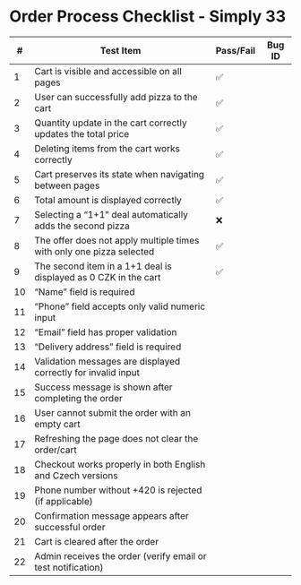 # Order Process Checklist - Simply 33

| # | Test Item                                                                 | Pass/Fail | Bug ID |
|---|---------------------------------------------------------------------------|-----------|--------|
| 1 | Cart is visible and accessible on all pages                              |✅      |        |
| 2 | User can successfully add pizza to the cart                              |✅     |        |
| 3 | Quantity update in the cart correctly updates the total price            |✅     |        |
| 4 | Deleting items from the cart works correctly                             |✅           |        |
| 5 | Cart preserves its state when navigating between pages                   |✅           |        |
| 6 | Total amount is displayed correctly                                      |✅           |        |
| 7 | Selecting a “1+1” deal automatically adds the second pizza               |❌           |        |
| 8 | The offer does not apply multiple times with only one pizza selected     |✅           |        |
| 9 | The second item in a 1+1 deal is displayed as 0 CZK in the cart          |✅           |        |
|10 | “Name” field is required                                                 |           |        |
|11 | “Phone” field accepts only valid numeric input                           |           |        |
|12 | “Email” field has proper validation                                      |           |        |
|13 | “Delivery address” field is required                                     |           |        |
|14 | Validation messages are displayed correctly for invalid input            |           |        |
|15 | Success message is shown after completing the order                      |           |        |
|16 | User cannot submit the order with an empty cart                          |           |        |
|17 | Refreshing the page does not clear the order/cart                        |           |        |
|18 | Checkout works properly in both English and Czech versions               |           |        |
|19 | Phone number without +420 is rejected (if applicable)                   |           |        |
|20 | Confirmation message appears after successful order                      |           |        |
|21 | Cart is cleared after the order                                          |           |        |
|22 | Admin receives the order (verify email or test notification)             |           |        |
